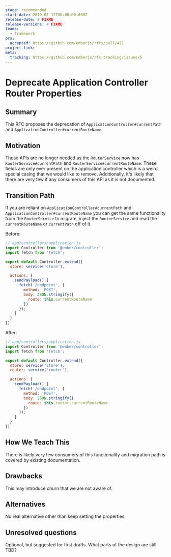 ```yaml
---
stage: recommended
start-date: 2019-07-12T00:00:00.000Z
release-date: # FIXME
release-versions: # FIXME
teams:
  - framework
prs:
  accepted: https://github.com/emberjs/rfcs/pull/421
project-link:
meta:
  tracking: https://github.com/emberjs/rfc-tracking/issues/5
---
```


# Deprecate Application Controller Router Properties

## Summary

This RFC proposes the deprecation of `ApplicationController#currentPath` and `ApplicationController#currentRouteName`.

## Motivation

These APIs are no longer needed as the `RouterService` now has `RouterService#currentPath` and `RouterService#currentRouteName`.
These fields are only ever present on the application controller which is a weird special casing that we would like to remove.
Additionally, it's likely that there are very few if any consumers of this API as it is not documented.

## Transition Path

If you are reliant on `ApplicationController#currentPath` and `ApplicationController#currentRouteName` you can get the same functionality from the `RouterService` to migrate, inject the `RouterService` and read the `currentRouteName` or `currentPath` off of it.

Before:

```js
// app/controllers/application.js
import Controller from '@ember/controller';
import fetch from 'fetch';

export default Controller.extend({
  store: service('store'),

  actions: {
    sendPayload() {
      fetch('/endpoint', {
        method: 'POST',
        body: JSON.stringify({
          route: this.currentRouteName
        })
      });
    }
  }
})
```

After:

```js
// app/controllers/application.js
import Controller from '@ember/controller';
import fetch from 'fetch';

export default Controller.extend({
  store: service('store'),
  router: service('router'),

  actions: {
    sendPayload() {
      fetch('/endpoint', {
        method: 'POST',
        body: JSON.stringify({
          route: this.router.currentRouteName
        })
      });
    }
  }
})
```

## How We Teach This

There is likely very few consumers of this functionality and migration path is covered by existing documentation.

## Drawbacks

This may introduce churn that we are not aware of.

## Alternatives

No real alternative other than keep setting the properties.

## Unresolved questions

Optional, but suggested for first drafts. What parts of the design are still
TBD?
